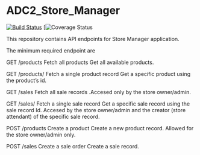 # ADC2_Store_Manager

[![Build Status](https://travis-ci.org/MbugwaSami/ADC2-Store-Manager-Api.svg?branch=develop)](https://travis-ci.org/MbugwaSami/ADC2-Store-Manager-Api)
[![Coverage Status](https://coveralls.io/repos/github/MbugwaSami/ADC2-Store-Manager-Api/badge.svg?branch=develop)

This repository  contains API endpoints for  Store Manager application.

The minimum required endpoint are  

GET /products	Fetch all products	Get all available products.

GET /products/	Fetch a single product record	Get a specific product using the product’s id.

GET /sales	Fetch all sale records	.Accesed only by the store owner/admin.

GET /sales/	Fetch a single sale record	Get a specific sale record using the sale record Id. Accesed by the store owner/admin and the creator (store attendant) of the specific sale record.

POST /products	Create a product	Create a new product record. Allowed for  the store owner/admin only.

POST /sales	Create a sale order	Create a sale record.
